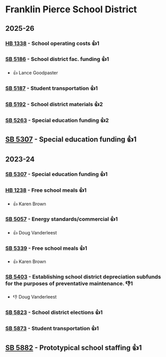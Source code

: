 # Franklin Pierce School District
## 2025-26

### [HB 1338](/bill/2025-26/hb/1338/) - School operating costs 👍1  

### [SB 5186](/bill/2025-26/sb/5186/) - School district fac. funding 👍1  
* 👍 Lance Goodpaster

### [SB 5187](/bill/2025-26/sb/5187/) - Student transportation 👍1  

### [SB 5192](/bill/2025-26/sb/5192/) - School district materials 👍2  

### [SB 5263](/bill/2025-26/sb/5263/) - Special education funding 👍2  

## [SB 5307](/bill/2025-26/sb/5307/) - Special education funding 👍1  

## 2023-24

### [SB 5307](/bill/2023-24/sb/5307/) - Special education funding 👍1  

### [HB 1238](/bill/2023-24/hb/1238/) - Free school meals 👍1  
* 👍 Karen Brown

### [SB 5057](/bill/2023-24/sb/5057/) - Energy standards/commercial 👍1  
* 👍 Doug Vanderleest

### [SB 5339](/bill/2023-24/sb/5339/) - Free school meals 👍1  
* 👍 Karen Brown

### [SB 5403](/bill/2023-24/sb/5403/) - Establishing school district depreciation subfunds for the purposes of preventative maintenance.  👎1 
* 👎 Doug Vanderleest

### [SB 5823](/bill/2023-24/sb/5823/) - School district elections 👍1  

### [SB 5873](/bill/2023-24/sb/5873/) - Student transportation 👍1  

## [SB 5882](/bill/2023-24/sb/5882/) - Prototypical school staffing 👍1  
